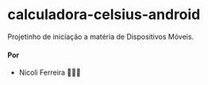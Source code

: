 # calculadora-celsius-android

Projetinho de iniciação a matéria de Dispositivos Móveis.

#### Por

- Nicoli Ferreira 🤙🐱‍💻

